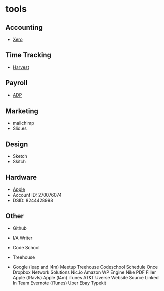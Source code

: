 # tools

## Accounting
* [Xero](https://go.xero.com/)

## Time Tracking
* [Harvest](https://leapformankind.harvestapp.com/)

## Payroll
* [ADP](https://runpayroll.adp.com/)

## Marketing
* mailchimp
* Slid.es

## Design
* Sketch
* Skitch

## Hardware
* [Apple](http://www.apple.com/)
* Account ID: 270076074
* DSID: 8244428998

## Other
* Github
* I/A Writer

* Code School
* Treehouse
* Google (leap and l4m)
Meetup
Treehouse
Codeschool
Schedule Once
Dropbox
Network Solutions
Nic.io
Amazon
WP Engine
Nike
PDF Filler
Apple (tRavIs)
Apple (l4m)
iTunes
AT&T
Uverse
Website Source
Linked In
Team
Evernote (iTunes)
Uber
Ebay
Typekit
